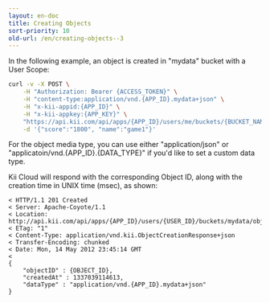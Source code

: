 ```yaml
---
layout: en-doc
title: Creating Objects
sort-priority: 10
old-url: /en/creating-objects--3
---
```

In the following example, an object is created in "mydata" bucket with a User Scope:

```sh
curl -v -X POST \
    -H "Authorization: Bearer {ACCESS_TOKEN}" \
    -H "content-type:application/vnd.{APP_ID}.mydata+json" \
    -H "x-kii-appid:{APP_ID}" \
    -H "x-kii-appkey:{APP_KEY}" \
    "https://api.kii.com/api/apps/{APP_ID}/users/me/buckets/{BUCKET_NAME}/objects" \
    -d '{"score":"1800", "name":"game1"}'
```

For the object media type, you can use either "application/json" or "applicatoin/vnd.{APP\_ID}.{DATA\_TYPE}" if you'd like to set a custom data type.

Kii Cloud will respond with the corresponding Object ID, along with the creation time in UNIX time (msec), as shown:

```
< HTTP/1.1 201 Created
< Server: Apache-Coyote/1.1
< Location: http://api.kii.com/api/apps/{APP_ID}/users/{USER_ID}/buckets/mydata/objects/{OBJECT_ID}
< ETag: "1"
< Content-Type: application/vnd.kii.ObjectCreationResponse+json
< Transfer-Encoding: chunked
< Date: Mon, 14 May 2012 23:45:14 GMT
<
{
    "objectID" : {OBJECT_ID},
    "createdAt" : 1337039114613,
    "dataType" : "application/vnd.{APP_ID}.mydata+json"
}
```
